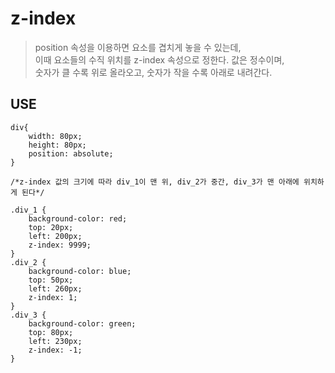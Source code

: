 # z-index

> position 속성을 이용하면 요소를 겹치게 놓을 수 있는데,  
  이때 요소들의 수직 위치를 z-index 속성으로 정한다. 값은 정수이며,   
  숫자가 클 수록 위로 올라오고, 숫자가 작을 수록 아래로 내려간다.
  
  
## USE

```
div{
    width: 80px;
    height: 80px;
    position: absolute;
}

/*z-index 값의 크기에 따라 div_1이 맨 위, div_2가 중간, div_3가 맨 아래에 위치하게 된다*/

.div_1 {
    background-color: red;
    top: 20px;
    left: 200px;
    z-index: 9999;
}
.div_2 {
    background-color: blue;
    top: 50px;
    left: 260px;
    z-index: 1;
}
.div_3 {
    background-color: green;
    top: 80px;
    left: 230px;
    z-index: -1;
}
```
